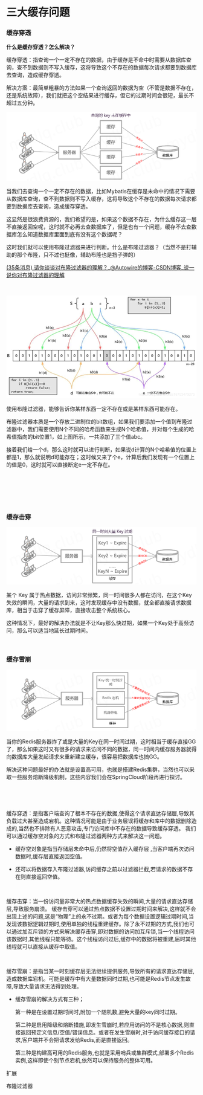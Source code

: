 # 三大缓存问题

### 缓存穿透

**什么是缓存穿透？怎么解决？**

缓存穿透：指查询一个一定不存在的数据，由于缓存是不命中时需要从数据库查询，查不到数据则不写入缓存，这将导致这个不存在的数据每次请求都要到数据库去查询，造成缓存穿透。

解决方案：最简单粗暴的方法如果一个查询返回的数据为空（不管是数据不存在，还是系统故障），我们就把这个空结果进行缓存，但它的过期时间会很短，最长不超过五分钟。

​![image](assets/image-20230227102326-9fz3134.png)​

当我们去查询一个一定不存在的数据，比如Mybatis在缓存是未命中的情况下需要从数据库查询，查不到数据则不写入缓存，这将导致这个不存在的数据每次请求都要到数据库去查询，造成缓存穿透。

这显然是很浪费资源的，我们希望的是，如果这个数据不存在，为什么缓存这一层不直接返回空呢，这时就不必再去查数据库了，但是也有一个问题，缓存不去查数据库怎么知道数据库里面到底有没有这个数据呢？

这时我们就可以使用布隆过滤器来进行判断。什么是布隆过滤器？（当然不是打辅助的那个布隆，只不过也挺像，辅助布隆也是挡子弹的）

[(35条消息) 请你谈谈对布隆过滤器的理解？_@Autowire的博客-CSDN博客_说一说你对布隆过滤器的理解](https://blog.csdn.net/zs18753479279/article/details/119252863)

‍

​​![image](assets/image-20230227205124-bx5q1ng.png)​​

使用布隆过滤器，能够告诉你某样东西一定不存在或是某样东西可能存在。

布隆过滤器本质是一个存放二进制位的bit数组，如果我们要添加一个值到布隆过滤器中，我们需要使用N个不同的哈希函数来生成N个哈希值，并对每个生成的哈希值指向的bit位置1，如上图所示，一共添加了三个值abc。

接着我们给一个d，那么这时就可以进行判断，如果说d计算的N个哈希值的位置上都是1，那么就说明d可能存在；这时候又来了个e，计算后我们发现有一个位置上的值是0，这时就可以直接断定e一定不存在。

‍

‍

‍

### 缓存击穿

​![image](assets/image-20230227102338-00db3gk.png)​

某个 Key 属于热点数据，访问非常频繁，同一时间很多人都在访问，在这个Key失效的瞬间，大量的请求到来，这时发现缓存中没有数据，就全都直接请求数据库，相当于击穿了缓存屏障，直接攻击整个系统核心。

这种情况下，最好的解决办法就是不让Key那么快过期，如果一个Key处于高频访问，那么可以适当地延长过期时间。

‍

### 缓存雪崩

​![image](assets/image-20230227102342-ozj400u.png)​

当你的Redis服务器炸了或是大量的Key在同一时间过期，这时相当于缓存直接GG了，那么如果这时又有很多的请求来访问不同的数据，同一时间内缓存服务器就得向数据库大量发起请求来重新建立缓存，很容易把数据库也搞GG。

解决这种问题最好的办法就是设置高可用，也就是搭建Redis集群，当然也可以采取一些服务熔断降级机制，这些内容我们会在SpringCloud阶段再进行探讨。

‍

‍

缓存穿透：是指客户端查询了根本不存在的数据,使得这个请求直达存储层,导致其负载过大甚至造成宕机。这种情况可能是由于业务层误将缓存和库中的数据删除造成的,当然也不排除有人恶意攻击,专门访问库中不存在的数据导致缓存穿透。 我们可以通过缓存空对象的方式和布隆过滤器两种方式来解决这一问题。

* 缓存空对象是指当存储层未命中后,仍然将空值存入缓存层 ,当客户端再次访问数据时,缓存层直接返回空值。

* 还可以将数据存入布隆过滤器,访问缓存之前以过滤器拦截,若请求的数据不存在则直接返回空值。

‍

缓存击穿：当一份访问量非常大的热点数据缓存失效的瞬间,大量的请求直达存储层,导致服务崩溃。 缓存击穿可以通过热点数据不设置过期时间来解决,这样就不会出现上述的问题,这是“物理”上的永不过期。或者为每个数据设置逻辑过期时间,当发现该数据逻辑过期时,使用单独的线程重建缓存。除了永不过期的方式,我们也可以通过加互斥锁的方式来解决缓存击穿,即对数据的访问加互斥锁,当一个线程访问该数据时,其他线程只能等待。这个线程访问过后,缓存中的数据将被重建,届时其他线程就可以直接从缓存中取值。

‍

缓存雪崩：是指当某一时刻缓存层无法继续提供服务,导致所有的请求直达存储层,造成数据库宕机。可能是缓存中有大量数据同时过期,也可能是Redis节点发生故障,导致大量请求无法得到处理。

* 缓存雪崩的解决方式有三种；

  第一种是在设置过期时间时,附加一个随机数,避免大量的key同时过期。

  第二种是启用降级和熔断措施,即发生雪崩时,若应用访问的不是核心数据,则直接返回预定义信息/空值/错误信息。或者在发生雪崩时,对于访问缓存接口的请求,客户端并不会把请求发给Redis,而是直接返回。

  第三种是构建高可用的Redis服务,也就是采用哨兵或集群模式,部署多个Redis实例,这样即使个别节点宕机,依然可以保持服务的整体可用。

扩展

布隆过滤器
